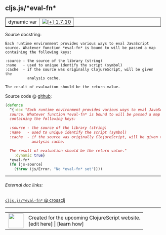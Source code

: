 ## cljs.js/\*eval-fn\*



 <table border="1">
<tr>
<td>dynamic var</td>
<td><a href="https://github.com/cljsinfo/cljs-api-docs/tree/1.7.10"><img valign="middle" alt="[+] 1.7.10" title="Added in 1.7.10" src="https://img.shields.io/badge/+-1.7.10-lightgrey.svg"></a> </td>
</tr>
</table>







Source docstring:

```
Each runtime environment provides various ways to eval JavaScript
source. Whatever function *eval-fn* is bound to will be passed a map
containing the following keys:

:source - the source of the library (string)
:name   - used to unique identify the script (symbol)
:cache  - if the source was originally ClojureScript, will be given the
          analysis cache.

The result of evaluation should be the return value.
```


Source code @ [github](https://github.com/clojure/clojurescript/blob/r1.7.145/src/main/cljs/cljs/js.cljs#L79-L93):

```clj
(defonce
  ^{:doc "Each runtime environment provides various ways to eval JavaScript
  source. Whatever function *eval-fn* is bound to will be passed a map
  containing the following keys:

  :source - the source of the library (string)
  :name   - used to unique identify the script (symbol)
  :cache  - if the source was originally ClojureScript, will be given the
            analysis cache.

  The result of evaluation should be the return value."
    :dynamic true}
  *eval-fn*
  (fn [js-source]
    (throw (js/Error. "No *eval-fn* set"))))
```

<!--
Repo - tag - source tree - lines:

 <pre>
clojurescript @ r1.7.145
└── src
    └── main
        └── cljs
            └── cljs
                └── <ins>[js.cljs:79-93](https://github.com/clojure/clojurescript/blob/r1.7.145/src/main/cljs/cljs/js.cljs#L79-L93)</ins>
</pre>

-->

---



###### External doc links:

[`cljs.js/*eval-fn*` @ crossclj](http://crossclj.info/fun/cljs.js.cljs/*eval-fn*.html)<br>

---

 <table>
<tr><td>
<img valign="middle" align="right" width="48px" src="http://i.imgur.com/Hi20huC.png">
</td><td>
Created for the upcoming ClojureScript website.<br>
[edit here] | [learn how]
</td></tr></table>

[edit here]:https://github.com/cljsinfo/cljs-api-docs/blob/master/cljsdoc/cljs.js/STAReval-fnSTAR.cljsdoc
[learn how]:https://github.com/cljsinfo/cljs-api-docs/wiki/cljsdoc-files

<!--

This information was too distracting to show to readers, but I'll leave it
commented here since it is helpful to:

- pretty-print the data used to generate this document
- and show how to retrieve that data



The API data for this symbol:

```clj
{:ns "cljs.js",
 :name "*eval-fn*",
 :docstring "Each runtime environment provides various ways to eval JavaScript\nsource. Whatever function *eval-fn* is bound to will be passed a map\ncontaining the following keys:\n\n:source - the source of the library (string)\n:name   - used to unique identify the script (symbol)\n:cache  - if the source was originally ClojureScript, will be given the\n          analysis cache.\n\nThe result of evaluation should be the return value.",
 :type "dynamic var",
 :source {:code "(defonce\n  ^{:doc \"Each runtime environment provides various ways to eval JavaScript\n  source. Whatever function *eval-fn* is bound to will be passed a map\n  containing the following keys:\n\n  :source - the source of the library (string)\n  :name   - used to unique identify the script (symbol)\n  :cache  - if the source was originally ClojureScript, will be given the\n            analysis cache.\n\n  The result of evaluation should be the return value.\"\n    :dynamic true}\n  *eval-fn*\n  (fn [js-source]\n    (throw (js/Error. \"No *eval-fn* set\"))))",
          :title "Source code",
          :repo "clojurescript",
          :tag "r1.7.145",
          :filename "src/main/cljs/cljs/js.cljs",
          :lines [79 93]},
 :full-name "cljs.js/*eval-fn*",
 :full-name-encode "cljs.js/STAReval-fnSTAR",
 :history [["+" "1.7.10"]]}

```

Retrieve the API data for this symbol:

```clj
;; from Clojure REPL
(require '[clojure.edn :as edn])
(-> (slurp "https://raw.githubusercontent.com/cljsinfo/cljs-api-docs/catalog/cljs-api.edn")
    (edn/read-string)
    (get-in [:symbols "cljs.js/*eval-fn*"]))
```

-->
